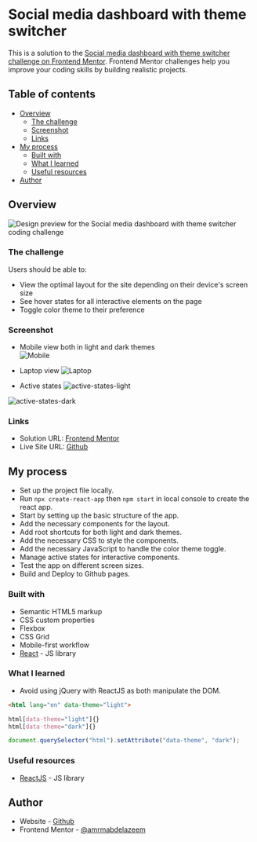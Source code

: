 # Social media dashboard with theme switcher

This is a solution to the [Social media dashboard with theme switcher challenge on Frontend Mentor](https://www.frontendmentor.io/challenges/social-media-dashboard-with-theme-switcher-6oY8ozp_H). Frontend Mentor challenges help you improve your coding skills by building realistic projects. 

## Table of contents

- [Overview](#overview)
  - [The challenge](#the-challenge)
  - [Screenshot](#screenshot)
  - [Links](#links)
- [My process](#my-process)
  - [Built with](#built-with)
  - [What I learned](#what-i-learned)
  - [Useful resources](#useful-resources)
- [Author](#author)

## Overview

![Design preview for the Social media dashboard with theme switcher coding challenge](public/desktop-preview.jpg)


### The challenge

Users should be able to:

- View the optimal layout for the site depending on their device's screen size
- See hover states for all interactive elements on the page
- Toggle color theme to their preference

### Screenshot

- Mobile view both in light and dark themes<br/> 
![Mobile](public/screenshots/Mobile.jpg)

- Laptop view
![Laptop](public/screenshots/Laptop.jpg)

- Active states
![active-states-light](public/screenshots/active-states-light.jpg)

![active-states-dark](public/screenshots/active-states-dark.jpg)
### Links

- Solution URL: [Frontend Mentor]()
- Live Site URL: [Github](https://amrmabdelazeem.github.io/social-media-dashboard)

## My process

- Set up the project file locally.
- Run ```npx create-react-app``` then ```npm start``` in local console to create the react app.
- Start by setting up the basic structure of the app.
- Add the necessary components for the layout.
- Add root shortcuts for both light and dark themes.
- Add the necessary CSS to style the components.
- Add the necessary JavaScript to handle the color theme toggle.
- Manage active states for interactive components.
- Test the app on different screen sizes.
- Build and Deploy to Github pages.

### Built with

- Semantic HTML5 markup
- CSS custom properties
- Flexbox
- CSS Grid
- Mobile-first workflow
- [React](https://reactjs.org/) - JS library


### What I learned

- Avoid using jQuery with ReactJS as both manipulate the DOM.

```html
<html lang="en" data-theme="light">
```
```css
html[data-theme="light"]{}
html[data-theme="dark"]{}
```
```js
document.querySelector("html").setAttribute("data-theme", "dark");
```


### Useful resources

- [ReactJS](https://reactjs.org/) - JS library

## Author

- Website - [Github](https://github.com/amrmabdelazeem)
- Frontend Mentor - [@amrmabdelazeem](https://www.frontendmentor.io/profile/amrmabdelazeem)
